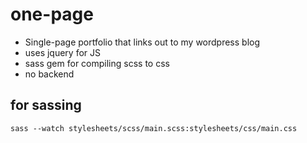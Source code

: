 # one-page

- Single-page portfolio that links out to my wordpress blog
- uses jquery for JS
- sass gem for compiling scss to css
- no backend

## for sassing
`sass --watch stylesheets/scss/main.scss:stylesheets/css/main.css`
